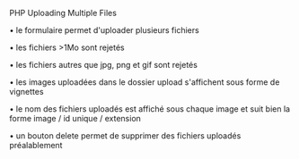 PHP Uploading Multiple Files

•
le formulaire permet d'uploader plusieurs fichiers

•
les fichiers >1Mo sont rejetés

•
les fichiers autres que jpg, png et gif sont rejetés

•
les images uploadées dans le dossier upload s'affichent sous forme de vignettes

•
le nom des fichiers uploadés est affiché sous chaque image et suit bien la forme image / id unique / extension

•
un bouton delete permet de supprimer des fichiers uploadés préalablement
